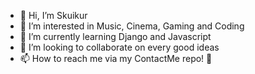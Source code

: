 - 👋 Hi, I’m Skuikur
- 👀 I’m interested in Music, Cinema, Gaming and Coding
- 🌱 I’m currently learning Django and Javascript
- 💞️ I’m looking to collaborate on every good ideas
- 📫 How to reach me via my ContactMe repo! 🙂

<!---
Skuik/Skuik is a ✨ special ✨ repository because its `README.md` (this file) appears on your GitHub profile.
You can click the Preview link to take a look at your changes.
--->

